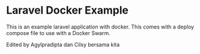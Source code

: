 # Laravel Docker Example

This is an example laravel application with docker.  This comes with a
deploy compose file to use with a Docker Swarm.

Edited by Agylpradipta dan Cilsy bersama kita

